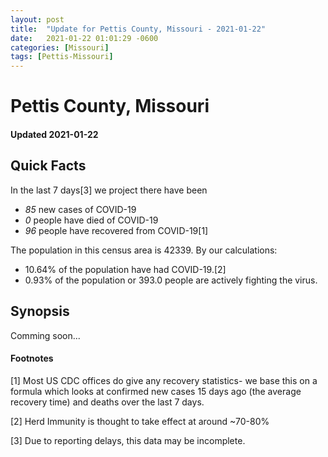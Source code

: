 ```yaml
---
layout: post
title:  "Update for Pettis County, Missouri - 2021-01-22"
date:   2021-01-22 01:01:29 -0600
categories: [Missouri]
tags: [Pettis-Missouri]
---
```


# Pettis County, Missouri
#### Updated 2021-01-22

## Quick Facts

In the last 7 days[3] we project there have been
- *85* new cases of COVID-19
- *0* people have died of COVID-19
- *96* people have recovered from COVID-19[1]

The population in this census area is 42339. By our calculations:
- 10.64% of the population have had COVID-19.[2]
- 0.93% of the population or 393.0 people are actively fighting the virus.

## Synopsis

Comming soon...


#### Footnotes

[1] Most US CDC offices do give any recovery statistics- we base this on a formula which looks at confirmed new cases
15 days ago (the average recovery time) and deaths over the last 7 days.

[2] Herd Immunity is thought to take effect at around ~70-80%

[3] Due to reporting delays, this data may be incomplete.
 
    